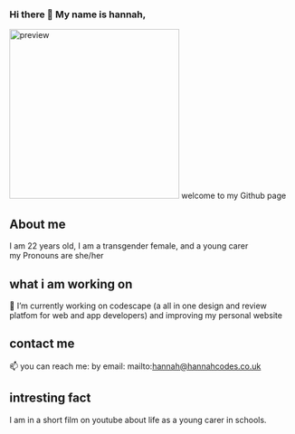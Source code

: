 ### Hi there 👋 My name is hannah,

<img src="https://www.hannahcodes.co.uk/assets/images/home_pics/IMG_7063.JPG" alt="preview" width="300" height="300">
welcome to my Github page <br>

## About me
I am 22 years old, I am a transgender female, and a young carer
<br>
my Pronouns are she/her 

## what i am working on
🔭 I’m currently working on codescape (a all in one design and review platfom for web and app developers) and improving my personal website

## contact me
📫 you can reach me: by email: mailto:hannah@hannahcodes.co.uk

## intresting fact
 I am in a short film on youtube about life as a young carer in schools. 

